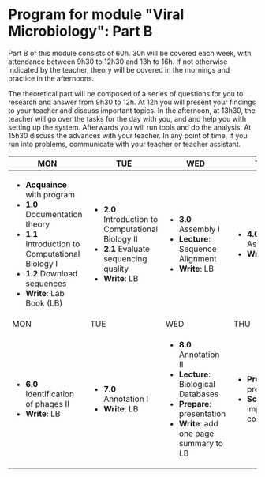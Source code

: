 # Program for module "Viral Microbiology": Part B

Part B of this module consists of 60h. 30h will be covered each week, with attendance between 9h30 to 12h30 and 13h to 16h. If not otherwise indicated by the teacher, theory will be covered in the mornings and practice in the afternoons.   

The theoretical part will be composed of a series of questions for you to research and answer from 9h30 to 12h. At 12h you will present your findings to your teacher and discuss important topics. In the afternoon, at 13h30, the teacher will go over the tasks for the day with you, and and help you with setting up the system. Afterwards you will run tools and do the analysis. At 15h30 discuss the advances with your teacher. In any point of time, if you run into problems, communicate with your teacher or teacher assistant.      

| MON | TUE | WED | THU | FRI |
| -------- | --------  | --------- | --------- | --------- |
| <ul><li>**Acquaince** with program</li><li>**1.0** Documentation theory</li><li>**1.1** Introduction to Computational Biology I</li><li>**1.2** Download sequences</li><li>**Write**: Lab Book (LB)</li></ul> | <ul><li>**2.0** Introduction to Computational Biology II</li><li>**2.1** Evaluate sequencing quality</li><li>**Write**: LB</li></ul> | <ul><li>**3.0** Assembly I</li><li>**Lecture**: Sequence Alignment</li><li>**Write**: LB</li></ul> | <ul><li>**4.0** Assembly II</li><li>**Write**: LB</li></ul> | <ul><li>**5.0** Identification of phages I</li><li>**Write**: LB</li></ul> |
| MON | TUE | WED | THU | FRI |
| <ul><li>**6.0** Identification of phages II</li><li>**Write**: LB</li></ul> | <ul><li>**7.0** Annotation I</li><li>**Write**: LB</li></ul> | <ul><li>**8.0** Annotation II</li><li>**Lecture**: Biological Databases</li><li>**Prepare**: presentation</li><li>**Write**: add one page summary to LB</li></ul> | <ul><li>**Prepare**: presentation</li><li>**Scripts**: improve on comments</li></ul> | <ul><li>**Final presentation**</li><li>**Deliver**: lab book with scripts</li></ul> |
